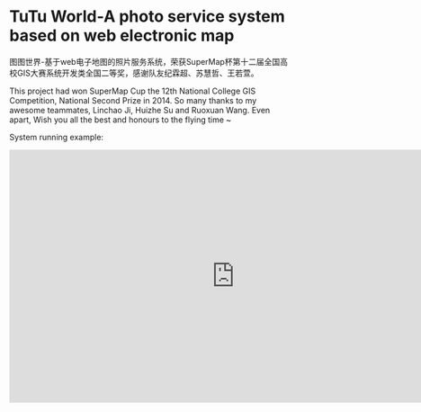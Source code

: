 # TuTu World-A photo service system based on web electronic map

图图世界-基于web电子地图的照片服务系统，荣获SuperMap杯第十二届全国高校GIS大赛系统开发类全国二等奖，感谢队友纪霖超、苏慧哲、王若萱。

This project had won SuperMap Cup the 12th National College GIS Competition, National Second Prize in 2014. So many thanks to my awesome teammates, Linchao Ji, Huizhe Su and Ruoxuan Wang. Even apart, Wish you all the best and honours to the flying time ~


System running example:
<iframe 
    height=450 
    width=800 
    src='https://github.com/yuxiawang1992/TuTu-World-A-photo-service-system-based-on-web-electronic-map/tree/master/%E4%BD%9C%E5%93%81%E5%B1%95%E7%A4%BA/%E7%B3%BB%E7%BB%9F%E8%BF%90%E8%A1%8C%E6%BC%94%E7%A4%BA' 
    frameborder=0 
    'allowfullscreen'>
</iframe>




